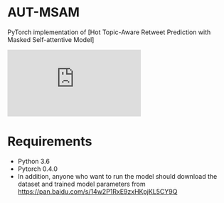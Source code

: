 # AUT-MSAM
PyTorch implementation of [Hot Topic-Aware Retweet Prediction with Masked Self-attentive Model]<!--(http://jkx.fudan.edu.cn/~qzhang/paper/sigir2018.pdf)-->
   
   
![image](https://github.com/fduMark/AUT-MSAM/raw/master/model.pdf)
   
# Requirements
+ Python 3.6
+ Pytorch 0.4.0
+ In addition, anyone who want to run the model should download the dataset and trained model parameters from https://pan.baidu.com/s/14w2P1RxE9zxHKpjKL5CY9Q
